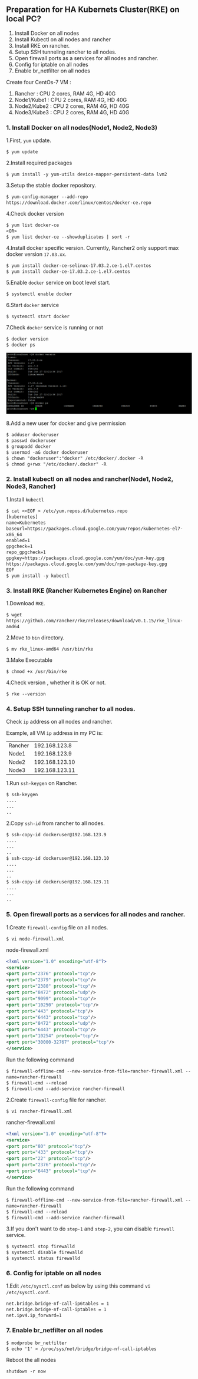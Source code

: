 ## Preparation for HA Kubernets Cluster(RKE) on local PC?
1. Install Docker on all nodes
2. Install Kubectl on all nodes and rancher
3. Install RKE on rancher.
4. Setup SSH tunneling rancher to all nodes.
5. Open firewall ports as a services for all nodes and rancher.
6. Config for iptable on all nodes
7. Enable br_netfilter on all nodes
 
Create four CentOs-7 VM :
1. Rancher : CPU 2 cores, RAM 4G, HD 40G
2. Node1/Kube1 : CPU 2 cores, RAM 4G, HD 40G
3. Node2/Kube2 : CPU 2 cores, RAM 4G, HD 40G
4. Node3/Kube3 : CPU 2 cores, RAM 4G, HD 40G

### 1. Install Docker on all nodes(Node1, Node2, Node3)
1.First, `yum` update.
 ```
$ yum update
 ```
2.Install required packages
```
$ yum install -y yum-utils device-mapper-persistent-data lvm2
```
3.Setup the stable docker repository.
```
$ yum-config-manager --add-repo https://download.docker.com/linux/centos/docker-ce.repo
```
4.Check docker version
```
$ yum list docker-ce
<OR>    
$ yum list docker-ce --showduplicates | sort -r
```
4.Install docker specific version. Currently, Rancher2 only support max docker version `17.03.xx`.
```
$ yum install docker-ce-selinux-17.03.2.ce-1.el7.centos
$ yum install docker-ce-17.03.2.ce-1.el7.centos
```
5.Enable `docker` service on boot level start.
```
$ systemctl enable docker
```
6.Start `docker` service
```
$ systemctl start docker 
```
7.Check `docker` service is running or not
```
$ docker version
$ docker ps
```
![Docker](/docker.png)

8.Add a new user for docker and give permission
```
$ adduser dockeruser
$ passwd dockeruser
$ groupadd docker
$ usermod -aG docker dockeruser
$ chown "dockeruser":"docker" /etc/docker/.docker -R
$ chmod g+rwx "/etc/docker/.docker" -R
```

### 2. Install kubectl on all nodes and rancher(Node1, Node2, Node3, Rancher)
1.Install `kubectl`
```
$ cat <<EOF > /etc/yum.repos.d/kubernetes.repo
[kubernetes]
name=Kubernetes
baseurl=https://packages.cloud.google.com/yum/repos/kubernetes-el7-x86_64
enabled=1
gpgcheck=1
repo_gpgcheck=1
gpgkey=https://packages.cloud.google.com/yum/doc/yum-key.gpg https://packages.cloud.google.com/yum/doc/rpm-package-key.gpg
EOF
$ yum install -y kubectl
```

### 3. Install RKE (Rancher Kubernetes Engine) on Rancher

1.Download `RKE`.
```
$ wget https://github.com/rancher/rke/releases/download/v0.1.15/rke_linux-amd64
```
2.Move to `bin` directory.
```
$ mv rke_linux-amd64 /usr/bin/rke
```
3.Make Executable
```
$ chmod +x /usr/bin/rke
```
4.Check version , whether it is OK or not.
```
$ rke --version
```
### 4. Setup SSH tunneling rancher to all nodes.
Check `ip` address on all nodes and rancher.

Example, all VM `ip` address in my PC is:
<table>
  <tr>
    <td>
      Rancher
    </td>
    <td>
      192.168.123.8
    </td>
  </tr>
  <tr>
    <td>
      Node1
    </td>
    <td>
      192.168.123.9
    </td>
  </tr>
  <tr>
    <td>
      Node2
    </td>
    <td>
      192.168.123.10
    </td>
  </tr>
  <tr>
    <td>
      Node3
    </td>
    <td>
      192.168.123.11
    </td>
  </tr>
</table>

1.Run `ssh-keygen` on Rancher.
```
$ ssh-keygen
....
...
..
```
2.Copy `ssh-id` from rancher to all nodes.
```
$ ssh-copy-id dockeruser@192.168.123.9
....
...
..
$ ssh-copy-id dockeruser@192.168.123.10
....
...
..
$ ssh-copy-id dockeruser@192.168.123.11
....
...
..
```
### 5. Open firewall ports as a services for all nodes and rancher.
1.Create `firewall-config` file on all nodes.
```
$ vi node-firewall.xml
```
node-firewall.xml
```xml
<?xml version="1.0" encoding="utf-8"?>
<service>
<port port="2376" protocol="tcp"/>
<port port="2379" protocol="tcp"/>
<port port="2380" protocol="tcp"/>
<port port="8472" protocol="udp"/>
<port port="9099" protocol="tcp"/>
<port port="10250" protocol="tcp"/>
<port port="443" protocol="tcp"/>
<port port="6443" protocol="tcp"/>
<port port="8472" protocol="udp"/>
<port port="6443" protocol="tcp"/>
<port port="10254" protocol="tcp"/>
<port port="30000-32767" protocol="tcp"/>
</service>
```
Run the following command
```
$ firewall-offline-cmd --new-service-from-file=rancher-firewall.xml --name=rancher-firewall
$ firewall-cmd --reload
$ firewall-cmd --add-service rancher-firewall
```
2.Create `firewall-config` file for rancher.
```
$ vi rancher-firewall.xml
```
rancher-firewall.xml
```xml
<?xml version="1.0" encoding="utf-8"?>
<service>
<port port="80" protocol="tcp"/>
<port port="433" protocol="tcp"/>
<port port="22" protocol="tcp"/>
<port port="2376" protocol="tcp"/>
<port port="6443" protocol="tcp"/>
</service>
```
Run the following command
```
$ firewall-offline-cmd --new-service-from-file=rancher-firewall.xml --name=rancher-firewall
$ firewall-cmd --reload
$ firewall-cmd --add-service rancher-firewall
```
3.If you don't want to do `step-1` and `step-2`, you can disable `firewall` service.
```
$ systemctl stop firewalld
$ systemctl disable firewalld
$ systemctl status firewalld
```

### 6. Config for iptable on all nodes
1.Edit `/etc/sysctl.conf` as below by using this command `vi /etc/sysctl.conf`.
```
net.bridge.bridge-nf-call-ip6tables = 1
net.bridge.bridge-nf-call-iptables = 1
net.ipv4.ip_forward=1
```

### 7. Enable br_netfilter on all nodes
```
$ modprobe br_netfilter
$ echo '1' > /proc/sys/net/bridge/bridge-nf-call-iptables
```

Reboot the all nodes
```
shutdown -r now
```
